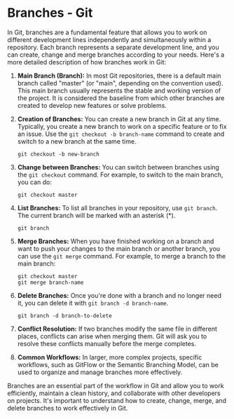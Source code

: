 # Branches - Git

In Git, branches are a fundamental feature that allows you to work on different development lines independently and simultaneously within a repository. Each branch represents a separate development line, and you can create, change and merge branches according to your needs. Here's a more detailed description of how branches work in Git:

1. **Main Branch (Branch):**
    In most Git repositories, there is a default main branch called "master" (or "main", depending on the convention used). This main branch usually represents the stable and working version of the project. It is considered the baseline from which other branches are created to develop new features or solve problems.

2. **Creation of Branches:**
    You can create a new branch in Git at any time. Typically, you create a new branch to work on a specific feature or to fix an issue. Use the `git checkout -b branch-name` command to create and switch to a new branch at the same time.

    ```shell
    git checkout -b new-branch
    ```

3. **Change between Branches:**
    You can switch between branches using the `git checkout` command. For example, to switch to the main branch, you can do:

    ```shell
    git checkout master
    ```

4. **List Branches:**
    To list all branches in your repository, use `git branch`. The current branch will be marked with an asterisk (*).

    ```shell
    git branch
    ```

5. **Merge Branches:**
    When you have finished working on a branch and want to push your changes to the main branch or another branch, you can use the `git merge` command. For example, to merge a branch to the main branch:

    ```shell
    git checkout master
    git merge branch-name
    ```

6. **Delete Branches:**
    Once you're done with a branch and no longer need it, you can delete it with `git branch -d branch-name`.

    ```shell
    git branch -d branch-to-delete
    ```

7. **Conflict Resolution:**
    If two branches modify the same file in different places, conflicts can arise when merging them. Git will ask you to resolve these conflicts manually before the merge completes.

8. **Common Workflows:**
    In larger, more complex projects, specific workflows, such as GitFlow or the Semantic Branching Model, can be used to organize and manage branches more effectively.

Branches are an essential part of the workflow in Git and allow you to work efficiently, maintain a clean history, and collaborate with other developers on projects. It's important to understand how to create, change, merge, and delete branches to work effectively in Git.
